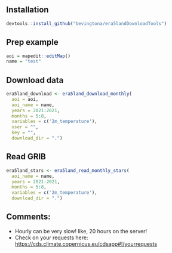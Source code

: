 ## Installation

``` r
devtools::install_github("bevingtona/era5landDownloadTools")
```

## Prep example

``` r
aoi = mapedit::editMap()
name = "test"
```

## Download data

``` r
era5land_download <- era5land_download_monthly(
  aoi = aoi,
  aoi_name = name,
  years = 2021:2021,
  months = 5:8,
  variables = c('2m_temperature'),
  user = "",
  key = "",
  download_dir = ".") 
```

## Read GRIB

``` r
era5land_stars <- era5land_read_monthly_stars(
  aoi_name = name,
  years = 2021:2021,
  months = 5:8,
  variables = c('2m_temperature'),
  download_dir = ".")
```

## Comments:

-   Hourly can be very slow! like, 20 hours on the server!
-   Check on your requests here:
    <https://cds.climate.copernicus.eu/cdsapp#!/yourrequests>
